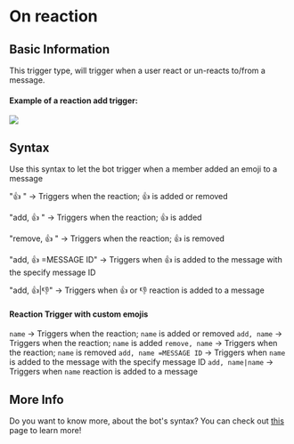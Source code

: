 # On reaction

## Basic Information
This trigger type, will trigger when a user react or un-reacts to/from a message.

#### Example of a reaction add trigger:

![](https://cdn.discordapp.com/attachments/772051120368910371/882201196000084018/first_reaction.gif)

## Syntax
Use this syntax to let the bot trigger when a member added an emoji to a message

"👍 " -> Triggers when the reaction; 👍  is added or removed

"add, 👍 " -> Triggers when the reaction; 👍  is added

"remove, 👍 " -> Triggers when the reaction; 👍  is removed

"add, 👍 =MESSAGE ID" -> Triggers when 👍  is added to the message with the specify message ID

"add, 👍|👎" -> Triggers when 👍 or 👎 reaction is added to a message

#### Reaction Trigger with custom emojis

`name` -> Triggers when the reaction; `name` is added or removed
`add, name` -> Triggers when the reaction; `name` is added
`remove, name` -> Triggers when the reaction; `name` is removed
`add, name =MESSAGE ID` -> Triggers when `name` is added to the message with the specify message ID
`add, name|name` -> Triggers when `name` reaction is added to a message

## More Info

Do you want to know more, about the bot's syntax? You can check out [this](../../guide/syntax.md) page to learn more!
